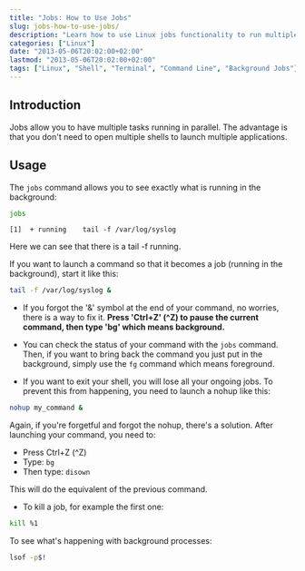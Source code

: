 ```yaml
---
title: "Jobs: How to Use Jobs"
slug: jobs-how-to-use-jobs/
description: "Learn how to use Linux jobs functionality to run multiple tasks in parallel without needing multiple shells."
categories: ["Linux"]
date: "2013-05-06T20:02:00+02:00"
lastmod: "2013-05-06T20:02:00+02:00"
tags: ["Linux", "Shell", "Terminal", "Command Line", "Background Jobs"]
---
```


## Introduction

Jobs allow you to have multiple tasks running in parallel. The advantage is that you don't need to open multiple shells to launch multiple applications.

## Usage

The `jobs` command allows you to see exactly what is running in the background:

```bash
jobs
```

```
[1]  + running    tail -f /var/log/syslog
```

Here we can see that there is a tail -f running.

If you want to launch a command so that it becomes a job (running in the background), start it like this:

```bash
tail -f /var/log/syslog &
```

- If you forgot the '&' symbol at the end of your command, no worries, there is a way to fix it. **Press 'Ctrl+Z' (^Z) to pause the current command, then type 'bg' which means background.**

- You can check the status of your command with the `jobs` command. Then, if you want to bring back the command you just put in the background, simply use the `fg` command which means foreground.

- If you want to exit your shell, you will lose all your ongoing jobs. To prevent this from happening, you need to launch a nohup like this:

```bash
nohup my_command &
```

Again, if you're forgetful and forgot the nohup, there's a solution. After launching your command, you need to:

- Press Ctrl+Z (^Z)
- Type: `bg`
- Then type: `disown`

This will do the equivalent of the previous command.

- To kill a job, for example the first one:

```bash
kill %1
```

To see what's happening with background processes:

```bash
lsof -p$!
```
